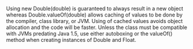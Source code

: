 Using new Double(double) is guaranteed to always result in a new object whereas Double.valueOf(double) allows caching of values to be done by the compiler, class library, or JVM. Using of cached values avoids object allocation and the code will be faster.  Unless the class must be compatible with JVMs predating Java 1.5, use either autoboxing or the valueOf() method when creating instances of Double and Float.